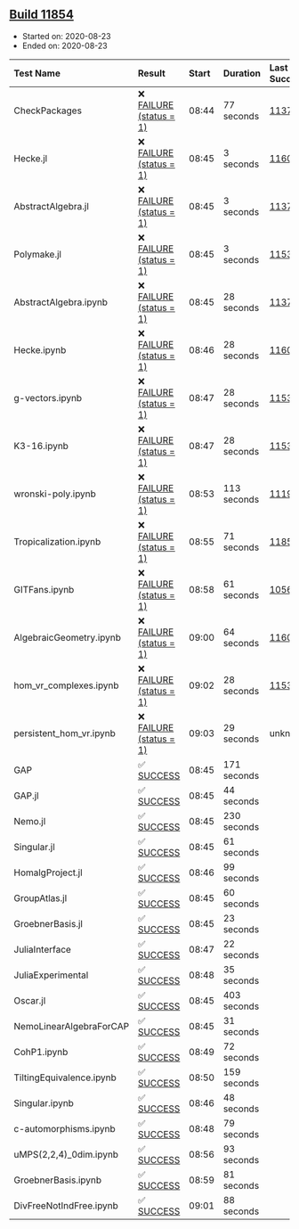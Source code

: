 ## [Build 11854](https://oscarci.mathematik.uni-kl.de/job/oscar/11854/)

* Started on: 2020-08-23
* Ended on: 2020-08-23

| Test Name    | Result | Start | Duration | Last Success | First Failure |
|:-------------|:-------|:------|:---------|:-------------|:--------------|
| CheckPackages | ❌ [FAILURE (status = 1)](https://oscarci.mathematik.uni-kl.de/job/oscar/11854/artifact/logs/build-11854/CheckPackages.log) | 08:44 | 77 seconds | [11376](https://oscarci.mathematik.uni-kl.de/job/oscar/11376/) | [11377](https://oscarci.mathematik.uni-kl.de/job/oscar/11377/) |
| Hecke.jl | ❌ [FAILURE (status = 1)](https://oscarci.mathematik.uni-kl.de/job/oscar/11854/artifact/logs/build-11854/Hecke.jl.log) | 08:45 | 3 seconds | [11602](https://oscarci.mathematik.uni-kl.de/job/oscar/11602/) | [11603](https://oscarci.mathematik.uni-kl.de/job/oscar/11603/) |
| AbstractAlgebra.jl | ❌ [FAILURE (status = 1)](https://oscarci.mathematik.uni-kl.de/job/oscar/11854/artifact/logs/build-11854/AbstractAlgebra.jl.log) | 08:45 | 3 seconds | [11376](https://oscarci.mathematik.uni-kl.de/job/oscar/11376/) | [11377](https://oscarci.mathematik.uni-kl.de/job/oscar/11377/) |
| Polymake.jl | ❌ [FAILURE (status = 1)](https://oscarci.mathematik.uni-kl.de/job/oscar/11854/artifact/logs/build-11854/Polymake.jl.log) | 08:45 | 3 seconds | [11532](https://oscarci.mathematik.uni-kl.de/job/oscar/11532/) | [11533](https://oscarci.mathematik.uni-kl.de/job/oscar/11533/) |
| AbstractAlgebra.ipynb | ❌ [FAILURE (status = 1)](https://oscarci.mathematik.uni-kl.de/job/oscar/11854/artifact/logs/build-11854/AbstractAlgebra.ipynb.log) | 08:45 | 28 seconds | [11376](https://oscarci.mathematik.uni-kl.de/job/oscar/11376/) | [11377](https://oscarci.mathematik.uni-kl.de/job/oscar/11377/) |
| Hecke.ipynb | ❌ [FAILURE (status = 1)](https://oscarci.mathematik.uni-kl.de/job/oscar/11854/artifact/logs/build-11854/Hecke.ipynb.log) | 08:46 | 28 seconds | [11602](https://oscarci.mathematik.uni-kl.de/job/oscar/11602/) | [11603](https://oscarci.mathematik.uni-kl.de/job/oscar/11603/) |
| g-vectors.ipynb | ❌ [FAILURE (status = 1)](https://oscarci.mathematik.uni-kl.de/job/oscar/11854/artifact/logs/build-11854/g-vectors.ipynb.log) | 08:47 | 28 seconds | [11532](https://oscarci.mathematik.uni-kl.de/job/oscar/11532/) | [11533](https://oscarci.mathematik.uni-kl.de/job/oscar/11533/) |
| K3-16.ipynb | ❌ [FAILURE (status = 1)](https://oscarci.mathematik.uni-kl.de/job/oscar/11854/artifact/logs/build-11854/K3-16.ipynb.log) | 08:47 | 28 seconds | [11532](https://oscarci.mathematik.uni-kl.de/job/oscar/11532/) | [11533](https://oscarci.mathematik.uni-kl.de/job/oscar/11533/) |
| wronski-poly.ipynb | ❌ [FAILURE (status = 1)](https://oscarci.mathematik.uni-kl.de/job/oscar/11854/artifact/logs/build-11854/wronski-poly.ipynb.log) | 08:53 | 113 seconds | [11192](https://oscarci.mathematik.uni-kl.de/job/oscar/11192/) | [11193](https://oscarci.mathematik.uni-kl.de/job/oscar/11193/) |
| Tropicalization.ipynb | ❌ [FAILURE (status = 1)](https://oscarci.mathematik.uni-kl.de/job/oscar/11854/artifact/logs/build-11854/Tropicalization.ipynb.log) | 08:55 | 71 seconds | [11852](https://oscarci.mathematik.uni-kl.de/job/oscar/11852/) | [11853](https://oscarci.mathematik.uni-kl.de/job/oscar/11853/) |
| GITFans.ipynb | ❌ [FAILURE (status = 1)](https://oscarci.mathematik.uni-kl.de/job/oscar/11854/artifact/logs/build-11854/GITFans.ipynb.log) | 08:58 | 61 seconds | [10566](https://oscarci.mathematik.uni-kl.de/job/oscar/10566/) | [10567](https://oscarci.mathematik.uni-kl.de/job/oscar/10567/) |
| AlgebraicGeometry.ipynb | ❌ [FAILURE (status = 1)](https://oscarci.mathematik.uni-kl.de/job/oscar/11854/artifact/logs/build-11854/AlgebraicGeometry.ipynb.log) | 09:00 | 64 seconds | [11602](https://oscarci.mathematik.uni-kl.de/job/oscar/11602/) | [11603](https://oscarci.mathematik.uni-kl.de/job/oscar/11603/) |
| hom_vr_complexes.ipynb | ❌ [FAILURE (status = 1)](https://oscarci.mathematik.uni-kl.de/job/oscar/11854/artifact/logs/build-11854/hom_vr_complexes.ipynb.log) | 09:02 | 28 seconds | [11532](https://oscarci.mathematik.uni-kl.de/job/oscar/11532/) | [11533](https://oscarci.mathematik.uni-kl.de/job/oscar/11533/) |
| persistent_hom_vr.ipynb | ❌ [FAILURE (status = 1)](https://oscarci.mathematik.uni-kl.de/job/oscar/11854/artifact/logs/build-11854/persistent_hom_vr.ipynb.log) | 09:03 | 29 seconds | unknown | unknown |
| GAP | ✅ [SUCCESS](https://oscarci.mathematik.uni-kl.de/job/oscar/11854/artifact/logs/build-11854/GAP.log) | 08:45 | 171 seconds |  |  |
| GAP.jl | ✅ [SUCCESS](https://oscarci.mathematik.uni-kl.de/job/oscar/11854/artifact/logs/build-11854/GAP.jl.log) | 08:45 | 44 seconds |  |  |
| Nemo.jl | ✅ [SUCCESS](https://oscarci.mathematik.uni-kl.de/job/oscar/11854/artifact/logs/build-11854/Nemo.jl.log) | 08:45 | 230 seconds |  |  |
| Singular.jl | ✅ [SUCCESS](https://oscarci.mathematik.uni-kl.de/job/oscar/11854/artifact/logs/build-11854/Singular.jl.log) | 08:45 | 61 seconds |  |  |
| HomalgProject.jl | ✅ [SUCCESS](https://oscarci.mathematik.uni-kl.de/job/oscar/11854/artifact/logs/build-11854/HomalgProject.jl.log) | 08:46 | 99 seconds |  |  |
| GroupAtlas.jl | ✅ [SUCCESS](https://oscarci.mathematik.uni-kl.de/job/oscar/11854/artifact/logs/build-11854/GroupAtlas.jl.log) | 08:45 | 60 seconds |  |  |
| GroebnerBasis.jl | ✅ [SUCCESS](https://oscarci.mathematik.uni-kl.de/job/oscar/11854/artifact/logs/build-11854/GroebnerBasis.jl.log) | 08:45 | 23 seconds |  |  |
| JuliaInterface | ✅ [SUCCESS](https://oscarci.mathematik.uni-kl.de/job/oscar/11854/artifact/logs/build-11854/JuliaInterface.log) | 08:47 | 22 seconds |  |  |
| JuliaExperimental | ✅ [SUCCESS](https://oscarci.mathematik.uni-kl.de/job/oscar/11854/artifact/logs/build-11854/JuliaExperimental.log) | 08:48 | 35 seconds |  |  |
| Oscar.jl | ✅ [SUCCESS](https://oscarci.mathematik.uni-kl.de/job/oscar/11854/artifact/logs/build-11854/Oscar.jl.log) | 08:45 | 403 seconds |  |  |
| NemoLinearAlgebraForCAP | ✅ [SUCCESS](https://oscarci.mathematik.uni-kl.de/job/oscar/11854/artifact/logs/build-11854/NemoLinearAlgebraForCAP.log) | 08:45 | 31 seconds |  |  |
| CohP1.ipynb | ✅ [SUCCESS](https://oscarci.mathematik.uni-kl.de/job/oscar/11854/artifact/logs/build-11854/CohP1.ipynb.log) | 08:49 | 72 seconds |  |  |
| TiltingEquivalence.ipynb | ✅ [SUCCESS](https://oscarci.mathematik.uni-kl.de/job/oscar/11854/artifact/logs/build-11854/TiltingEquivalence.ipynb.log) | 08:50 | 159 seconds |  |  |
| Singular.ipynb | ✅ [SUCCESS](https://oscarci.mathematik.uni-kl.de/job/oscar/11854/artifact/logs/build-11854/Singular.ipynb.log) | 08:46 | 48 seconds |  |  |
| c-automorphisms.ipynb | ✅ [SUCCESS](https://oscarci.mathematik.uni-kl.de/job/oscar/11854/artifact/logs/build-11854/c-automorphisms.ipynb.log) | 08:48 | 79 seconds |  |  |
| uMPS(2,2,4)_0dim.ipynb | ✅ [SUCCESS](https://oscarci.mathematik.uni-kl.de/job/oscar/11854/artifact/logs/build-11854/uMPS-2-2-4-_0dim.ipynb.log) | 08:56 | 93 seconds |  |  |
| GroebnerBasis.ipynb | ✅ [SUCCESS](https://oscarci.mathematik.uni-kl.de/job/oscar/11854/artifact/logs/build-11854/GroebnerBasis.ipynb.log) | 08:59 | 81 seconds |  |  |
| DivFreeNotIndFree.ipynb | ✅ [SUCCESS](https://oscarci.mathematik.uni-kl.de/job/oscar/11854/artifact/logs/build-11854/DivFreeNotIndFree.ipynb.log) | 09:01 | 88 seconds |  |  |
